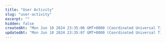 ```yaml
---
title: "User Activity"
slug: "user-activity"
excerpt: ""
hidden: false
createdAt: "Mon Jun 10 2024 23:35:06 GMT+0000 (Coordinated Universal Time)"
updatedAt: "Mon Jun 10 2024 23:35:07 GMT+0000 (Coordinated Universal Time)"
---
```

